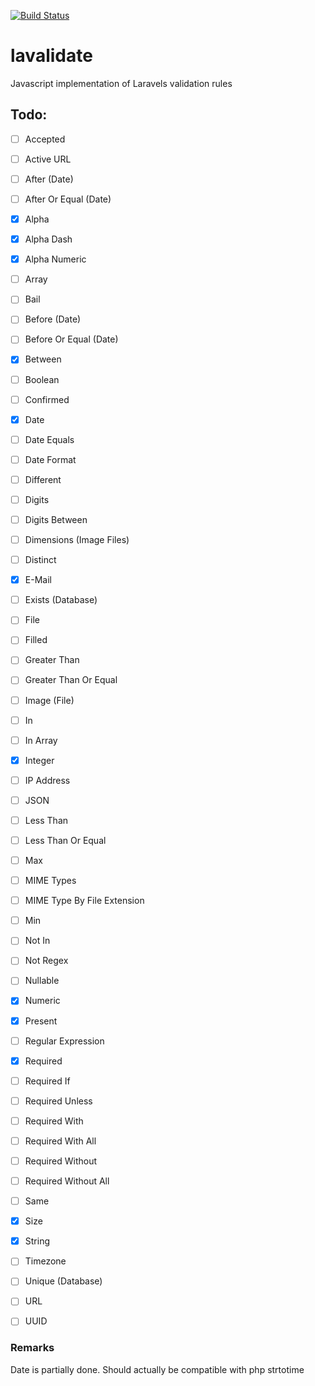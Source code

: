 [![Build Status](https://travis-ci.org/patrick-radius/lavalidate.svg?branch=master)](https://travis-ci.org/patrick-radius/lavalidate)

# lavalidate
Javascript implementation of Laravels validation rules


## Todo:
- [ ] Accepted
- [ ] Active URL
- [ ] After (Date)
- [ ] After Or Equal (Date)
- [x] Alpha
- [x] Alpha Dash
- [x] Alpha Numeric
- [ ] Array
- [ ] Bail
- [ ] Before (Date)
- [ ] Before Or Equal (Date)
- [x] Between
- [ ] Boolean
- [ ] Confirmed
- [x] Date 
- [ ] Date Equals
- [ ] Date Format
- [ ] Different
- [ ] Digits
- [ ] Digits Between
- [ ] Dimensions (Image Files)
- [ ] Distinct
- [x] E-Mail
- [ ] Exists (Database)
- [ ] File
- [ ] Filled
- [ ] Greater Than
- [ ] Greater Than Or Equal
- [ ] Image (File)
- [ ] In
- [ ] In Array
- [x] Integer
- [ ] IP Address
- [ ] JSON
- [ ] Less Than
- [ ] Less Than Or Equal
- [ ] Max
- [ ] MIME Types
- [ ] MIME Type By File Extension
- [ ] Min
- [ ] Not In
- [ ] Not Regex
- [ ] Nullable
- [x] Numeric
- [x] Present
- [ ] Regular Expression
- [x] Required
- [ ] Required If
- [ ] Required Unless
- [ ] Required With
- [ ] Required With All
- [ ] Required Without
- [ ] Required Without All
- [ ] Same
- [x] Size
- [x] String
- [ ] Timezone
- [ ] Unique (Database)
- [ ] URL
- [ ] UUID


### Remarks

Date is partially done.
Should actually be compatible with php strtotime

